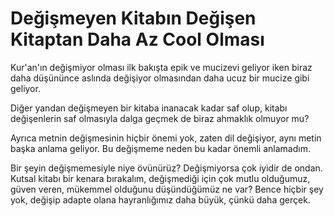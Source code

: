 # Değişmeyen Kitabın Değişen Kitaptan Daha Az Cool Olması

Kur'an'ın değişmiyor olması ilk bakışta epik ve mucizevi geliyor iken biraz daha düşününce aslında değişiyor olmasından daha ucuz bir mucize gibi geliyor.

Diğer yandan değişmeyen bir kitaba inanacak kadar saf olup, kitabı değişenlerin saf olmasıyla dalga geçmek de biraz ahmaklık olmuyor mu?

Ayrıca metnin değişmesinin hiçbir önemi yok, zaten dil değişiyor, aynı metin başka anlama geliyor. Bu değişmeme neden bu kadar önemli anlamadım.

Bir şeyin değişmemesiyle niye övünürüz? Değişmiyorsa çok iyidir de ondan. Kutsal kitabı bir kenara bırakalım, değişmediği için çok mutlu olduğumuz, güven veren, mükemmel olduğunu düşündüğümüz ne var? Bence hiçbir şey yok, değişip adapte olana hayranlığımız daha büyük, çünkü daha gerçek.
